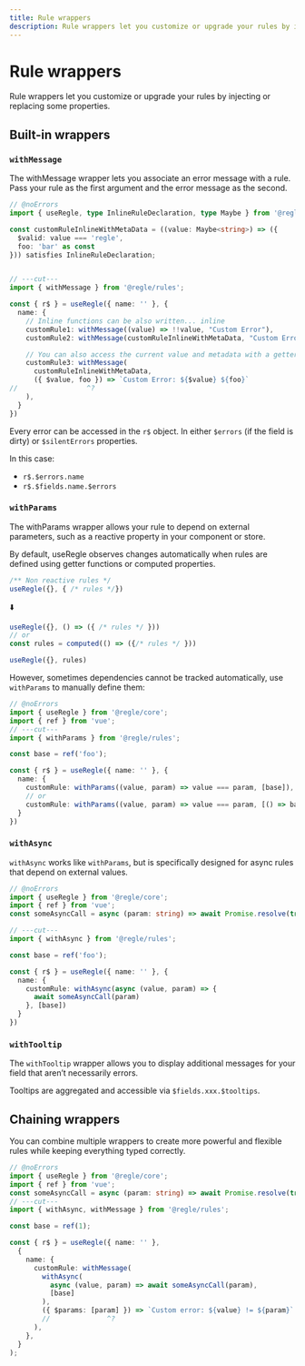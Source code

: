 ```yaml
---
title: Rule wrappers
description: Rule wrappers let you customize or upgrade your rules by injecting or replacing some properties.
---
```


# Rule wrappers

Rule wrappers let you customize or upgrade your rules by injecting or replacing some properties.

## Built-in wrappers

### `withMessage`

The withMessage wrapper lets you associate an error message with a rule. Pass your rule as the first argument and the error message as the second.

``` ts twoslash {5-13}
// @noErrors
import { useRegle, type InlineRuleDeclaration, type Maybe } from '@regle/core';

const customRuleInlineWithMetaData = ((value: Maybe<string>) => ({
  $valid: value === 'regle',
  foo: 'bar' as const
})) satisfies InlineRuleDeclaration;


// ---cut---
import { withMessage } from '@regle/rules';

const { r$ } = useRegle({ name: '' }, {
  name: {
    // Inline functions can be also written... inline
    customRule1: withMessage((value) => !!value, "Custom Error"),
    customRule2: withMessage(customRuleInlineWithMetaData, "Custom Error"),

    // You can also access the current value and metadata with a getter function
    customRule3: withMessage(
      customRuleInlineWithMetaData, 
      ({ $value, foo }) => `Custom Error: ${$value} ${foo}`
//                 ^?
    ), 
  }
})
```

Every error can be accessed in the `r$` object. In either `$errors` (if the field is dirty) or `$silentErrors` properties.

In this case:

- `r$.$errors.name`
- `r$.$fields.name.$errors`

### `withParams`

The withParams wrapper allows your rule to depend on external parameters, such as a reactive property in your component or store.

By default, useRegle observes changes automatically when rules are defined using getter functions or computed properties.


```ts
/** Non reactive rules */
useRegle({}, { /* rules */})
```

⬇️

```ts
useRegle({}, () => ({ /* rules */ }))
// or
const rules = computed(() => ({/* rules */ }))

useRegle({}, rules)
```

However, sometimes dependencies cannot be tracked automatically, use `withParams` to manually define them:

``` ts twoslash {7-9}
// @noErrors
import { useRegle } from '@regle/core';
import { ref } from 'vue';
// ---cut---
import { withParams } from '@regle/rules';

const base = ref('foo');

const { r$ } = useRegle({ name: '' }, {
  name: {
    customRule: withParams((value, param) => value === param, [base]),
    // or
    customRule: withParams((value, param) => value === param, [() => base.value]),
  }
})
```


### `withAsync`

`withAsync` works like `withParams`, but is specifically designed for async rules that depend on external values.

``` ts twoslash {7}
// @noErrors
import { useRegle } from '@regle/core';
import { ref } from 'vue';
const someAsyncCall = async (param: string) => await Promise.resolve(true);

// ---cut---
import { withAsync } from '@regle/rules';

const base = ref('foo');

const { r$ } = useRegle({ name: '' }, {
  name: {
    customRule: withAsync(async (value, param) => {
      await someAsyncCall(param)
    }, [base])
  }
})
```

### `withTooltip`

The `withTooltip` wrapper allows you to display additional messages for your field that aren’t necessarily errors. 

Tooltips are aggregated and accessible via `$fields.xxx.$tooltips`.


## Chaining wrappers

You can combine multiple wrappers to create more powerful and flexible rules while keeping everything typed correctly.

``` ts twoslash {9-14}
// @noErrors
import { useRegle } from '@regle/core';
import { ref } from 'vue';
const someAsyncCall = async (param: string) => await Promise.resolve(true);
// ---cut---
import { withAsync, withMessage } from '@regle/rules';

const base = ref(1);

const { r$ } = useRegle({ name: '' },
  {
    name: {
      customRule: withMessage(
        withAsync(
          async (value, param) => await someAsyncCall(param),
          [base]
        ),
        ({ $params: [param] }) => `Custom error: ${value} != ${param}`
        //              ^?
      ),
    },
  }
);
```
